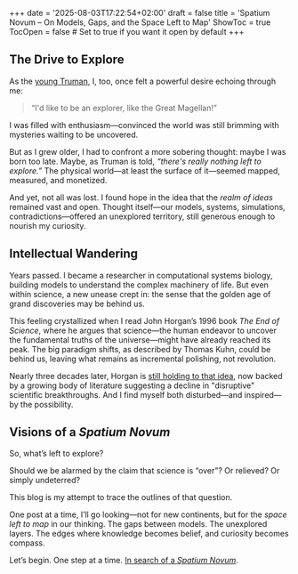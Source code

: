 +++
date = '2025-08-03T17:22:54+02:00'
draft = false
title = 'Spatium Novum – On Models, Gaps, and the Space Left to Map'
ShowToc = true
TocOpen = false # Set to true if you want it open by default
+++

## The Drive to Explore

As the [young Truman](https://www.youtube.com/watch?v=ilQOvPeI9T0), I, too, once felt a powerful desire echoing through me:
> “I'd like to be an explorer, like the Great Magellan!”

I was filled with enthusiasm—convinced the world was still brimming with mysteries waiting to be uncovered.

But as I grew older, I had to confront a more sobering thought: maybe I was born too late. Maybe, as Truman is told, *“there's really nothing left to explore.”*
The physical world—at least the surface of it—seemed mapped, measured, and monetized.

And yet, not all was lost. I found hope in the idea that the *realm of ideas* remained vast and open. Thought itself—our models, systems, simulations, contradictions—offered an unexplored territory, still generous enough to nourish my curiosity.

## Intellectual Wandering

Years passed. I became a researcher in computational systems biology, building models to understand the complex machinery of life. But even within science, a new unease crept in: the sense that the golden age of grand discoveries may be behind us.

This feeling crystallized when I read John Horgan’s 1996 book *The End of Science*, where he argues that science—the human endeavor to uncover the fundamental truths of the universe—might have already reached its peak. The big paradigm shifts, as described by Thomas Kuhn, could be behind us, leaving what remains as incremental polishing, not revolution.

Nearly three decades later, Horgan is [still holding to that idea](https://johnhorgan.org/cross-check/yrb9e7uefpeqrlkiasoc6octxtnm5g), now backed by a growing body of literature suggesting a decline in "disruptive" scientific breakthroughs. And I find myself both disturbed—and inspired—by the possibility.

## Visions of a *Spatium Novum*

So, what’s left to explore?

Should we be alarmed by the claim that science is “over”? Or relieved? Or simply undeterred? 

This blog is my attempt to trace the outlines of that question.

One post at a time, I’ll go looking—not for new continents, but for the *space left to map* in our thinking.
The gaps between models. The unexplored layers. The edges where knowledge becomes belief, and curiosity becomes compass.

Let’s begin. One step at a time.
[In search of a *Spatium Novum*](https://youtu.be/JHv5hqn5kGU?feature=shared&t=942).